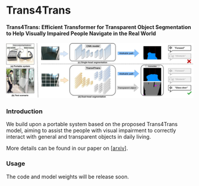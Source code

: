 # Trans4Trans


#### Trans4Trans: Efficient Transformer for Transparent Object Segmentation to Help Visually Impaired People Navigate in the Real World

![trans4trans](trans4trans_fig_1.jpg)

### Introduction

We build upon a portable system based on the proposed Trans4Trans model, aiming to assist the people with visual impairment to correctly interact with general and transparent objects in daily living.

More details can be found in our paper on [[arxiv](https://arxiv.org/abs/2107.03172)]. 

### Usage

The code and model weights will be release soon.





